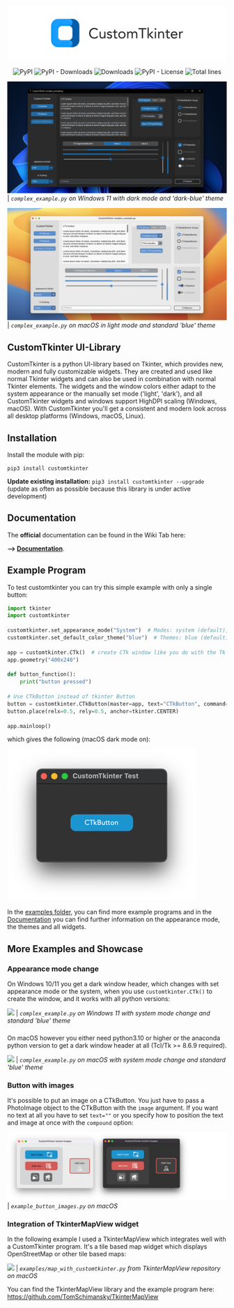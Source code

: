 <p align="center">
  <picture>
    <source media="(prefers-color-scheme: dark)" srcset="./documentation_images/CustomTkinter_logo_dark.png">
    <img src="./documentation_images/CustomTkinter_logo_light.png">
  </picture>
</p>

<div align="center">

![PyPI](https://img.shields.io/pypi/v/customtkinter)
![PyPI - Downloads](https://img.shields.io/pypi/dm/customtkinter?color=green&label=downloads)
![Downloads](https://static.pepy.tech/personalized-badge/customtkinter?period=total&units=international_system&left_color=grey&right_color=green&left_text=downloads)
![PyPI - License](https://img.shields.io/pypi/l/customtkinter)
![Total lines](https://img.shields.io/tokei/lines/github.com/tomschimansky/customtkinter?color=green&label=total%20lines)

</div>

![](documentation_images/complex_example_dark_Windows.png)
| _`complex_example.py` on Windows 11 with dark mode and 'dark-blue' theme_

![](documentation_images/complex_example_light_macOS.png)
| _`complex_example.py` on macOS in light mode and standard 'blue' theme_
###

## CustomTkinter UI-Library

CustomTkinter is a python UI-library based on Tkinter, which provides new, modern and
fully customizable widgets. They are created and used like normal Tkinter widgets and
can also be used in combination with normal Tkinter elements. The widgets
and the window colors either adapt to the system appearance or the manually set mode
('light', 'dark'), and all CustomTkinter widgets and windows support HighDPI scaling
(Windows, macOS). With CustomTkinter you'll get a consistent and modern look across all
desktop platforms (Windows, macOS, Linux).


## Installation
Install the module with pip:
```
pip3 install customtkinter
```
**Update existing installation:** ```pip3 install customtkinter --upgrade```\
(update as often as possible because this library is under active development)

## Documentation

The **official** documentation can be found in the Wiki Tab here:

**--> [Documentation](https://github.com/TomSchimansky/CustomTkinter/wiki)**.

## Example Program
To test customtkinter you can try this simple example with only a single button:
```python
import tkinter
import customtkinter

customtkinter.set_appearance_mode("System")  # Modes: system (default), light, dark
customtkinter.set_default_color_theme("blue")  # Themes: blue (default), dark-blue, green

app = customtkinter.CTk()  # create CTk window like you do with the Tk window
app.geometry("400x240")

def button_function():
    print("button pressed")

# Use CTkButton instead of tkinter Button
button = customtkinter.CTkButton(master=app, text="CTkButton", command=button_function)
button.place(relx=0.5, rely=0.5, anchor=tkinter.CENTER)

app.mainloop()
```
which gives the following (macOS dark mode on):

![](documentation_images/macOS_button_dark.png)

In the [examples folder](https://github.com/TomSchimansky/CustomTkinter/tree/master/examples), you
can find more example programs and in the [Documentation](https://github.com/TomSchimansky/CustomTkinter/wiki)
you can find further information on the appearance mode, the themes and all widgets.

## More Examples and Showcase

### Appearance mode change

On Windows 10/11 you get a dark window header, which changes with set
appearance mode or the system, when you use `customtkinter.CTk()`
to create the window, and it works with all python versions:

![](documentation_images/Windows_system_mode_change.gif)
| _`complex_example.py` on Windows 11 with system mode change and standard 'blue' theme_
###

On macOS however you either need python3.10 or higher or the anaconda python
version to get a dark window header at all (Tcl/Tk >= 8.6.9 required).

![](documentation_images/macOS_system_mode_change.gif)
| _`complex_example.py` on macOS with system mode change and standard 'blue' theme_
###

### Button with images
It's possible to put an image on a CTkButton. You just have to
pass a PhotoImage object to the CTkButton with the ``image`` argument.
If you want no text at all you have to set ``text=""`` or you specify
how to position the text and image at once with the ``compound`` option:

![](documentation_images/macOS_button_images.png)
| _`example_button_images.py` on macOS_
###

### Integration of TkinterMapView widget
In the following example I used a TkinterMapView which integrates
well with a CustomTkinter program. It's a tile based map widget which displays
OpenStreetMap or other tile based maps:

![](documentation_images/tkintermapview_example.gif)
| _`examples/map_with_customtkinter.py` from TkinterMapView repository on macOS_

You can find the TkinterMapView library and the example program here:
https://github.com/TomSchimansky/TkinterMapView
